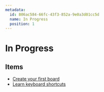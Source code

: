 ```yaml
---
metadata:
  id: 806ac584-66fc-43f3-852a-9e0a3d01cc5d
  name: In Progress
  position: 1
---
```


# In Progress

## Items

- [Create your first board](items/4fcfcc91-8a67-4728-be3f-05b4287c1676.md)
- [Learn keyboard shortcuts](items/17926fc5-2b6a-4a98-87b3-6415c66840c2.md)
